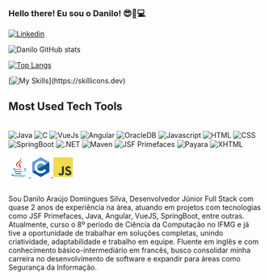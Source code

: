 ### Hello there! Eu sou o Danilo! 😎🤙💻

[![Linkedin](https://img.shields.io/badge/LinkedIn-0077B5?style=for-the-badge&logo=linkedin&logoColor=white)](https://www.linkedin.com/in/danilosilva0/)

![Danilo GitHub stats](https://github-readme-stats.vercel.app/api?username=danilosilva0&show_icons=true&theme=radical)

[![Top Langs](https://github-readme-stats.vercel.app/api/top-langs/?username=danilosilva0)](https://github.com/danilosilva0/github-readme-stats)

[![My Skills](https://skillicons.dev/icons?i=java,c,vue,angular,js,html,css,spring,dotnet,maven,)](https://skillicons.dev)

## Most Used Tech Tools

<div style="display: inline_block"><br>
    <img align="center" alt="Java" src="https://img.shields.io/badge/Java-ED8B00?style=for-the-badge&logo=openjdk&logoColor=white">
    <img align="center" alt="C" src="https://img.shields.io/badge/C-00599C?style=for-the-badge&logo=c&logoColor=white">
    <img align="center" alt="VueJs" src="https://img.shields.io/badge/Vue.js-35495E?style=for-the-badge&logo=vue.js&logoColor=4FC08D">
    <img align="center" alt="Angular" src="https://img.shields.io/badge/Angular-DD0031?style=for-the-badge&logo=angular&logoColor=white">
    <img align="center" alt="OracleDB" src="https://img.shields.io/badge/Oracle-F80000?style=for-the-badge&logo=oracle&logoColor=black">
    <img align="center" alt="Javascript" src="https://img.shields.io/badge/JavaScript-F7DF1E?style=for-the-badge&logo=javascript&logoColor=black">
    <img align="center" alt="HTML" src="https://img.shields.io/badge/HTML-239120?style=for-the-badge&logo=html5&logoColor=white">
    <img align="center" alt="CSS" src="https://img.shields.io/badge/CSS-239120?&style=for-the-badge&logo=css3&logoColor=white">
    <img align="center" alt="SpringBoot" src="https://img.shields.io/badge/Spring-6DB33F?style=for-the-badge&logo=spring&logoColor=white">
    <img align="center" alt=".NET" src="https://img.shields.io/badge/.NET-5C2D91?style=for-the-badge&logo=.net&logoColor=white">
    <img align="center" alt="Maven" src="">
    <img align="center" alt="JSF Primefaces" src="">
    <img align="center" alt="Payara" src="">
    <img align="center" alt="XHTML" src="">
    <br/><br/>
    <a href="https://www.java.com" target="_blank"> <img src="https://raw.githubusercontent.com/devicons/devicon/master/icons/java/java-original.svg" alt="java" width="40" height="40"/> </a>
    <a href="https://www.cprogramming.com/" target="_blank"> <img src="https://raw.githubusercontent.com/devicons/devicon/master/icons/c/c-original.svg" alt="c" width="40" height="40"/> </a> 
    <a href="https://developer.mozilla.org/en-US/docs/Web/JavaScript" target="_blank"> <img src="https://raw.githubusercontent.com/devicons/devicon/master/icons/javascript/javascript-original.svg" alt="javascript" width="40" height="40"/> </a>
</div><br>

<!-- Adicione alguma frase e false sobre você aqui em baixo -->

Sou Danilo Araújo Domingues Silva, Desenvolvedor Júnior Full Stack com quase 2 anos de experiência na área, atuando em projetos com tecnologias como JSF Primefaces, Java, Angular, VueJS, SpringBoot, entre outras. Atualmente, curso o 8º período de Ciência da Computação no IFMG e já tive a oportunidade de trabalhar em soluções completas, unindo criatividade, adaptabilidade e trabalho em equipe. Fluente em inglês e com conhecimento básico-intermediário em francês, busco consolidar minha carreira no desenvolvimento de software e expandir para áreas como Segurança da Informação.

